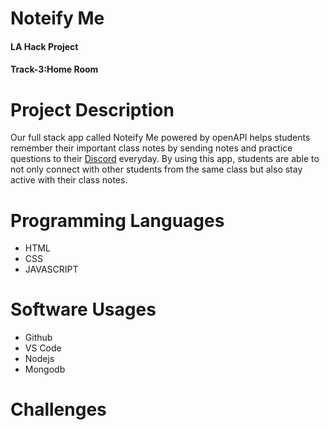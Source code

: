 # Noteify Me
#### LA Hack Project
#### Track-3:Home Room

# Project Description
Our full stack app called Noteify Me powered by openAPI helps students remember their important class notes by sending notes and practice questions to their [Discord](https://discord.com) everyday. By using this app, students are able to not only connect with other students from the same class but also stay active with their class notes.

# Programming Languages
* HTML
* CSS
* JAVASCRIPT

# Software Usages
* Github
* VS Code
* Nodejs
* Mongodb

# Challenges


